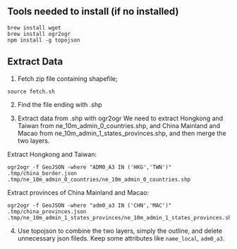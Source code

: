 ## Tools needed to install (if no installed)
```
brew install wget
brew install ogr2ogr
npm install -g topojson
```

## Extract Data
1. Fetch zip file containing shapefile;
```
source fetch.sh
```

2. Find the file ending with .shp

3. Extract data from .shp with ogr2ogr
We need to extract Hongkong and Taiwan from ne_10m_admin_0_countries.shp, and China Mainland and Macao from ne_10m_admin_1_states_provinces.shp, and then merge the two layers.

Extract Hongkong and Taiwan:
```
ogr2ogr -f GeoJSON -where "ADM0_A3 IN ('HKG','TWN')" .tmp/china_border.json .tmp/ne_10m_admin_0_countries/ne_10m_admin_0_countries.shp
```

Extract provinces of China Mainland and Macao:
```
ogr2ogr -f GeoJSON -where "adm0_a3 IN ('CHN','MAC')" .tmp/china_provinces.json .tmp/ne_10m_admin_1_states_provinces/ne_10m_admin_1_states_provinces.shp
```

4. Use topojson to combine the two layers, simply the outline, and delete unnecessary json fileds. Keep some attributes like `name_local`, `adm0_a3`.